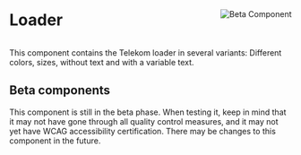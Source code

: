 <div style="display: inline-flex; align-items: center; justify-content: space-between; width: 100%;">
    <h1>Loader</h1>
    <img src="assets/beta.png" alt="Beta Component" />
</div>

This component contains the Telekom loader in several variants: Different colors, sizes, without text and with a variable text.

## Beta components

This component is still in the beta phase. When testing it, keep in mind that it may not have gone through all quality control measures, and it may not yet have WCAG accessibility certification. There may be changes to this component in the future.
